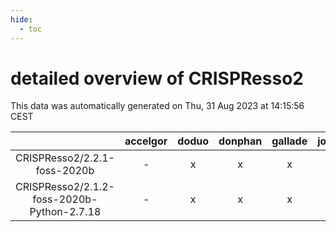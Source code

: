 ```yaml
---
hide:
  - toc
---
```


detailed overview of CRISPResso2
================================


This data was automatically generated on Thu, 31 Aug 2023 at 14:15:56 CEST  

| |accelgor|doduo|donphan|gallade|joltik|skitty|swalot|victini|
| :---: | :---: | :---: | :---: | :---: | :---: | :---: | :---: | :---: |
|CRISPResso2/2.2.1-foss-2020b|-|x|x|x|x|x|x|x|
|CRISPResso2/2.1.2-foss-2020b-Python-2.7.18|-|x|x|x|x|x|x|x|

